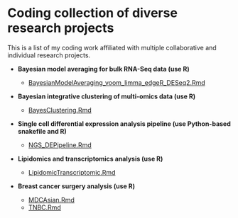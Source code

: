 # Coding collection of diverse research projects

This is a list of my coding work affiliated with multiple collaborative and individual research projects.

- **Bayesian model averaging for bulk RNA-Seq data (use R)**
  - [BayesianModelAveraging_voom_limma_edgeR_DESeq2.Rmd](BayesianModelAveraging_voom_limma_edgeR_DESeq2.Rmd)

- **Bayesian integrative clustering of multi-omics data (use R)**
  - [BayesClustering.Rmd](BayesClustering.Rmd)
  
- **Single cell differential expression analysis pipeline (use Python-based snakefile and R)**
  - [NGS_DEPipeline.Rmd](NGS_DEPipeline.Rmd)
  
- **Lipidomics and transcriptomics analysis (use R)**
  - [LipidomicTranscriptomic.Rmd](LipidomicTranscriptomic.Rmd)

- **Breast cancer surgery analysis (use R)**
  - [MDCAsian.Rmd](MDCAsian.Rmd)
  - [TNBC.Rmd](TNBC.Rmd)
